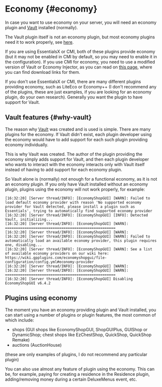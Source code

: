 # Economy {#economy}
In case you want to use economy on your server, you will need an economy plugin and [Vault](#vault) installed (normally).

The Vault plugin itself is not an economy plugin, but most economy plugins need it to work properly, see [here](#why-vault).

If you are using EssentialsX or CMI, both of these plugins provide economy (but it may not be enabled in CMI by default, so you may need to enable it in the configuration). If you use CMI for economy, you need to use a modified version of Vault or Economy Injector, as you can read on [this page](https://www.zrips.net/cmi/), where you can find download links for them.

If you don't use EssentialsX or CMI, there are many different plugins providing economy, such as LiteEco or Economy++ (I don't recommend any of the plugins, these are just examples, if you are looking for an economy plugin, do your own research). Generally you want the plugin to have support for Vault.

## Vault features {#why-vault}
The reason why [Vault](specific/vault.md#vault) was created and is used is simple. There are many plugins for the economy. If Vault didn't exist, each plugin developer using the economy would have to add support for each such plugin providing economy individually.

This is why Vault was created. The author of the plugin providing the economy simply adds support for Vault, and then each plugin developer who wants to interact with the economy interacts only with Vault itself instead of having to add support for each economy plugin.

So Vault alone is (normally) not enough for a functional economy, as it is not an economy plugin. If you only have Vault installed without an economy plugin, plugins using the economy will not work properly, for example:

```log
[16:32:20] [Server thread/INFO]: [EconomyShopGUI] [WARN]: Failed to load default economy provider with reason 'No supported economy provider for Vault detected, please install a plugin such as Essentials', trying to automatically find supported economy provider
[16:32:20] [Server thread/INFO]: [EconomyShopGUI] [INFO]: Detected Vault, initializing...
[16:32:20] [Server thread/INFO]: [EconomyShopGUI] [WARN]: ===================================================
[16:32:20] [Server thread/INFO]: [EconomyShopGUI] [WARN]:
[16:32:20] [Server thread/INFO]: [EconomyShopGUI] [WARN]: Failed to automatically load an available economy provider, this plugin requires one, disabling...
[16:32:20] [Server thread/INFO]: [EconomyShopGUI] [WARN]: See a list of available economy providers on our wiki here: https://wiki.gpplugins.com/economyshopgui/file-configuration/config.yml#economy-provider
[16:32:20] [Server thread/INFO]: [EconomyShopGUI] [WARN]:
[16:32:20] [Server thread/INFO]: [EconomyShopGUI] [WARN]: ===================================================
[16:32:20] [Server thread/INFO]: [EconomyShopGUI] Disabling EconomyShopGUI v6.4.2
```

## Plugins using economy
The moment you have an economy providing plugin and Vault installed, you can start using a number of plugins or plugin features, the most common of which include:

- shops (GUI shops like EconomyShopGUI, ShopGUIPlus, GUIShop or DynamicShop; chest shops like EzChestShop, QuickShop, QuickShop Remake)
- auctions (AuctionHouse)

(these are only examples of plugins, I do not recommend any particular plugin)

You can also use almost any feature of plugin using the economy. This can be, for example, paying for creating a residence in the Residence plugin, adding/removing money during a certain DeluxeMenus event, etc.